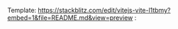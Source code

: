 Template: https://stackblitz.com/edit/vitejs-vite-l1tbmy?embed=1&file=README.md&view=preview
<your-github-username>: <your-stackblitz-embed-url>
